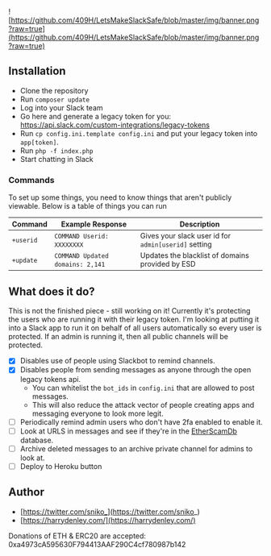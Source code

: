 ![https://github.com/409H/LetsMakeSlackSafe/blob/master/img/banner.png?raw=true](https://github.com/409H/LetsMakeSlackSafe/blob/master/img/banner.png?raw=true)

## Installation
 * Clone the repository
 * Run `composer update`
 * Log into your Slack team
 * Go here and generate a legacy token for you: https://api.slack.com/custom-integrations/legacy-tokens
 * Run `cp config.ini.template config.ini` and put your legacy token into `app[token]`.
 * Run `php -f index.php`
 * Start chatting in Slack

### Commands

To set up some things, you need to know things that aren't publicly viewable. Below is a table of things you can run

| Command   	| Example Response           	    | Description                                          	|
|-----------	|----------------------------	    |------------------------------------------------------	|
| `+userid` 	| `COMMAND Userid: XXXXXXXX` 	    | Gives your slack user id for `admin[userid]` setting 	|
| `+update` 	| `COMMAND Updated domains: 2,141` 	| Updates the blacklist of domains provided by ESD   	|

## What does it do?

This is not the finished piece - still working on it! Currently it's protecting the users who are running it with their
legacy token. I'm looking at putting it into a Slack app to run it on behalf of all users automatically so every user
is protected. If an admin is running it, then all public channels will be protected.

- [x] Disables use of people using Slackbot to remind channels.
- [x] Disables people from sending messages as anyone through the open legacy tokens api.
  * You can whitelist the `bot_ids` in `config.ini` that are allowed to post messages.
  * This will also reduce the attack vector of people creating apps and messaging everyone to look more legit.
- [ ] Periodically remind admin users who don't have 2fa enabled to enable it.
- [ ] Look at URLS in messages and see if they're in the [EtherScamDb](https://etherscamdb.info/) database.
- [ ] Archive deleted messages to an archive private channel for admins to look at.
- [ ] Deploy to Heroku button

## Author

* [https://twitter.com/sniko_](https://twitter.com/sniko_)
* [https://harrydenley.com/](https://harrydenley.com/)

Donations of ETH & ERC20 are accepted: 0xa4973cA595630F794413AAF290C4cf780987b142